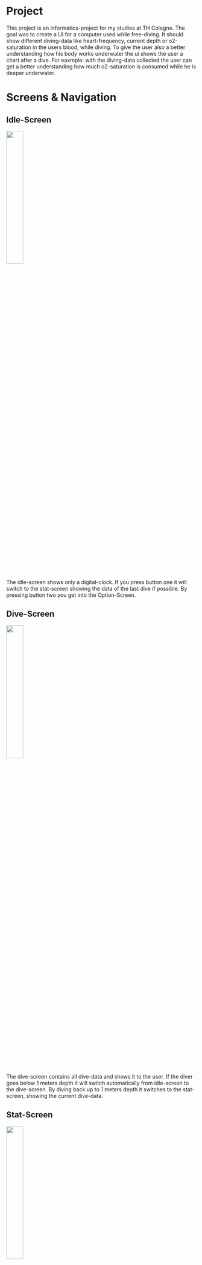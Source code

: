 # Project
This project is an informatics-project for my studies at TH Cologne.
The goal was to create a UI for a computer used while free-diving.
It should show different diving-data like heart-frequency, current depth or o2-saturation in the users blood, while diving.
To give the user also a better understanding how his body works underwater the ui shows the user a chart after a dive.
For eaxmple: with the diving-data collected the user can get a better understanding how much o2-saturation is consumed while he is deeper underwater.

# Screens & Navigation
## Idle-Screen
<img src="Images/digital-clock.png" width=30%\>

The idle-screen shows only a digital-clock.
If you press button one it will switch to the stat-screen showing the data of the last dive if possible.
By pressing button two you get into the Option-Screen.

## Dive-Screen
<img src="Images/project.png" width=30%\>

The dive-screen contains all dive-data and shows it to the user.
If the diver goes below 1 meters depth it will switch automatically from idle-screen to the dive-screen.
By diving back up to 1 meters depth it switches to the stat-screen, showing the current dive-data.

## Stat-Screen
<img src="Images/stat-screen.png" width=30%\>

After diving back up from a dive the stat-screen will show up.
There is a chart with the current dive-data.
By pressing button two you switch between chart-pages, which shows different dive-data like depth, temperature-changes or heartfrequency-changes on a specific depth.
If you now use button one it switch back to the idle-screen.

## Option-Screen
<img src="Images/option-menu.png" width=30%\>

In the option-screen is currently a selection one of 4 buttons possible. A current selected button is highlighted through a thicker border.
By pressing button one you switching to the next button. If you press button two the selected button gets activated.
For example if you switch through the menu by pressing button one and then press button two while the house-button is selected it switches back to the idle-screen.

# How to use
## Get started
If you want to use this UI do the following:
1. Download & Install [Arduino](https://www.arduino.cc/en/software)
2. Download this [repository](https://github.com/ShadeForge/UI-Dive-Computer/archive/main.zip)
3. Setup Arduino with your board & librarys (also the lvgl-library)
   1. Select your board under menu->tools (if not in the list it could be that you have to add a library of your board before you can select it)
   2. Install your needed libraries & the lvgl-library under menu->tools->library-manager
4. Extract the directory of the repository-zip into your sketchbook (menu->sketch->show sketchbook-directory)
5. Move the lv_conf.h from the extracted folder beneath the lvgl-library-directory
   1. Open your sketch-book-directory
   2. Copy lv_conf.h & paste it into the libraries-directory
   3. Change the lv_conf.h to your preferences (screen-size, memory-size etc.)
   4. Open the "UIConfig.h" in the repository & change the SCREEN_WIDTH, SCHREEN_HEIGHT with your screen-size
6. Setup your general hardware-specific-code in your main
7. Call ```UISystem::setup();``` in your main

<img src="Images/digital-clock.png" width=30%\>

Now it should be able to compile the project in Arduino & should show you a digital-clock on your display if uploaded

## General-usage
<img src="Images/general-usage.png" width=30%\>
Since this is just a UI it can only work properly with dive-data & a setup of your board/hardware.
For just demonstration or testing purposes you can enable Dive-Simulation in the lv_conf.h.
This generates some dump-data and extends the displays-height to add a button-area to simulate a button-press or diving-down/up.

To load your own dive-data into the UI do the following:
1. Open the "UISystem.cpp", go into ```UISystem::setup()``` and look for this code-section:
```c++
lv_task_create([](lv_task_t* task){
  #pragma region Dive-Simulation-DumpData-Generation
  ...  
  #pragma endregion

  // ToDo: Insert here your Data Update Logic

  // Update current screen
  switch(currentScreen) {
  ...    
  }
}, 500, LV_TASK_PRIO_MID, NULL);
```
2. Write there your dive-data-update-logic (you can use the Dive-Simulation-DumpData-Generation-region as example)

Now your dive-data should be updated all 500ms. It is important to mention that you need to use the variables of the ui-system-class like in the dive-simulation-dumpdata-generation.

There are currently 6 dive-data in the ui-system with usage:
1. Temperatur (stat-screen)
2. Depth (stat- & dive-screen)
3. Brightness (stat-screen)
4. O2-Saturation (stat- & dive-screen)
5. Heart-Frequency (stat- & dive-screen)
6. Heart-Variability (stat-screen)

## Layout-Preferences
It is possible to change layouts & colors to some extend.
Just be aware that if you want to change the layout entirely make sure to look into the [lvgl-documentation](https://docs.lvgl.io/latest/en/html/)

### Colors & Assets
In the UIConfig.h you can change the theme-color or add new assets like fonts/images.
To do that just change the ```THEME_PRIMARY_COLOR_NORMAL``` or ```THEME_SECONDARY_COLOR_NORMAL```.
It changes the brighter/darker variables automatically but you can also change them to completely new colors.

### Layout-setup
In every screen-class is a setup-function to create the layout of the ui.
If you want to change a layout you can use the variables at the beginning of each screen-setup-function.
There are explainations what these variables change.
They can change images/fonts, positions, size to some extend.
If you want to change the layout completely make sure to read the [lvgl-documentation](https://docs.lvgl.io/latest/en/html/)
and feel free to modify the code in the lower-section of the setup-functions.

## Options-Menu
<img src="Images/option-menu.png" width=30%\>

The option-screen is used for options like blue-tooth enabling or change modes for water-types.
To add your own option you have to do 3 changes:

1. Change the layout variables to support more buttons
2. Code the button-layout and insert them into the ```lv_obj_t* buttons[]``` array
3. Extend the ```void processButtonPress(ButtonType)``` with a new possible button selection

## Dive-Simulation
<img src="Images/dive-simulation.png" width=30%\>

The dive-simulation is used for testing/debugging purposes if a board is currently unavailable.
If you want to use the simulation you need to go through this [simulation-doc](https://docs.lvgl.io/latest/en/html/get-started/pc-simulator.html).
I only got this feature to work on VS Code with PlatformIO under windows 10.
To use the simulation just go into the ```lv_conf.h``` enable the dive-simulation with a 1
 (```#define DIVE_SIMULATION 1```). Copy the whole code of the UI into the new simulation-code which you should have after going through the lvgl-simulation-documentation.
After that you need to run the task ```Build (emulator_64bits)``` to compile & run ```Execute (emulator_64bits)``` to execute the emulator.

### Problems
If you encounter the same problem like me that the logs say there was no executable you need to run the exe on your own.
One other problem to mention is that i needed to change the ```lv_conf_internal.h``` since for some reason the compiler does not used my ```lv_conf.h```
